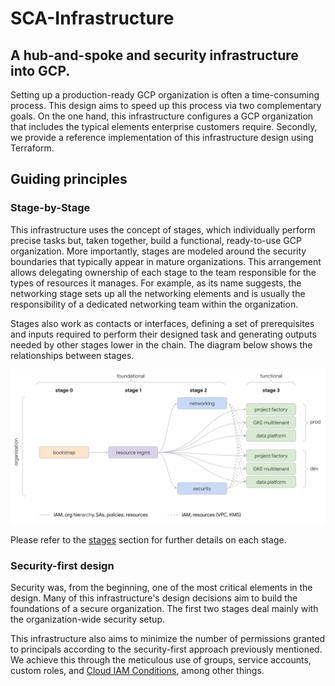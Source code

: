 # SCA-Infrastructure
## A hub-and-spoke and security infrastructure into GCP.
Setting up a production-ready GCP organization is often a time-consuming process. This design aims to speed up this process via two complementary goals. On the one hand, this infrastructure configures a GCP organization that includes the typical elements enterprise customers require. Secondly, we provide a reference implementation of this infrastructure design using Terraform.
## Guiding principles

### Stage-by-Stage

This infrastructure uses the concept of stages, which individually perform precise tasks but, taken together, build a functional, ready-to-use GCP organization. More importantly, stages are modeled around the security boundaries that typically appear in mature organizations. This arrangement allows delegating ownership of each stage to the team responsible for the types of resources it manages. For example, as its name suggests, the networking stage sets up all the networking elements and is usually the responsibility of a dedicated networking team within the organization.

Stages also work as contacts or interfaces, defining a set of prerequisites and inputs required to perform their designed task and generating outputs needed by other stages lower in the chain. The diagram below shows the relationships between stages.

<p align="center">
  <img src="stages.png" alt="Stages diagram">
</p>

Please refer to the [stages](./stages/) section for further details on each stage.
### Security-first design

Security was, from the beginning, one of the most critical elements in the design. Many of this infrastructure's design decisions aim to build the foundations of a secure organization. The first two stages deal mainly with the organization-wide security setup.

This infrastructure also aims to minimize the number of permissions granted to principals according to the security-first approach previously mentioned. We achieve this through the meticulous use of groups, service accounts, custom roles, and [Cloud IAM Conditions](https://cloud.google.com/iam/docs/conditions-overview), among other things.
